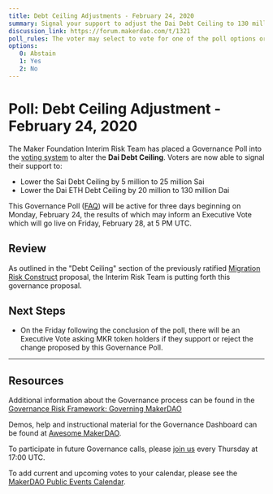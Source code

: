 ```yaml
---
title: Debt Ceiling Adjustments - February 24, 2020
summary: Signal your support to adjust the Dai Debt Ceiling to 130 million and the Sai Debt Ceiling to 25 million.
discussion_link: https://forum.makerdao.com/t/1321
poll_rules: The voter may select to vote for one of the poll options or they may elect to abstain from the poll entirely
options:
   0: Abstain
   1: Yes
   2: No
---
```

# Poll: Debt Ceiling Adjustment - February 24, 2020

The Maker Foundation Interim Risk Team has placed a Governance Poll into the [voting system](https://vote.makerdao.com/polling) to alter the **Dai Debt Ceiling**. Voters are now able to signal their support to:

- Lower the Sai Debt Ceiling by 5 million to 25 million Sai
- Lower the Dai ETH Debt Ceiling by 20 million to 130 million Dai

This Governance Poll ([FAQ](https://community-development.makerdao.com/makerdao-scd-faqs/scd-faqs/governance)) will be active for three days beginning on Monday, February 24, the results of which may inform an Executive Vote which will go live on Friday, February 28, at 5 PM UTC.

## Review

As outlined in the "Debt Ceiling" section of the previously ratified [Migration Risk Construct](https://vote.makerdao.com/polling-proposal/qmba2hpv3kcbjgzvlnv7xsogs3jenqdiqo3ffnktgqtepn) proposal, the Interim Risk Team is putting forth this governance proposal.

## Next Steps

- On the Friday following the conclusion of the poll, there will be an Executive Vote asking MKR token holders if they support or reject the change proposed by this Governance Poll.

---

## Resources

Additional information about the Governance process can be found in the [Governance Risk Framework: Governing MakerDAO](https://community-development.makerdao.com/governance/governance-risk-framework)

Demos, help and instructional material for the Governance Dashboard can be found at [Awesome MakerDAO](https://awesome.makerdao.com/#voting).

To participate in future Governance calls, please [join us](https://community-development.makerdao.com/governance/governance-and-risk-meetings) every Thursday at 17:00 UTC.

To add current and upcoming votes to your calendar, please see the [MakerDAO Public Events Calendar](https://calendar.google.com/calendar/embed?src=makerdao.com_3efhm2ghipksegl009ktniomdk%40group.calendar.google.com&ctz=America%2FLos_Angeles).
